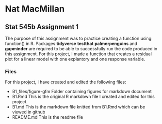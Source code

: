 # Nat MacMillan
## Stat 545b Assignment 1

The purpose of this assignment was to practice creating a function using function() in R. Packages **tidyverse** **testthat** **palmerpenguins** and **gapminder** are required to be able to successfully run the code produced in this assignment. For this project, I made a function that creates a residual plot for a linear model with one explantory and one response variable.

### Files
For this project, I have created and edited the following files:
* B1_files/figure-gfm Folder containing figures for markdown document
* B1.Rmd This is the original R markdown file I created and edited for this project.
* B1.md This is the markdown file knitted from B1.Rmd which can be viewed in github
* README.md This is the readme file


